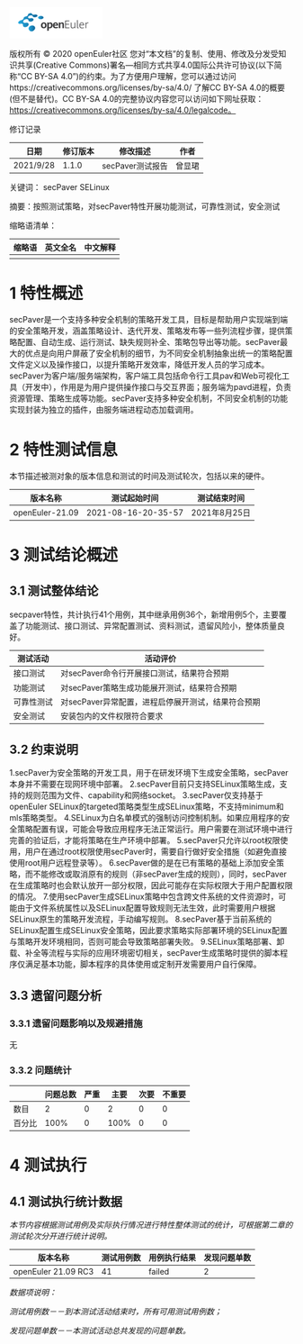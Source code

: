 ![openEuler ico](../../images/openEuler.png)

版权所有 © 2020  openEuler社区
 您对“本文档”的复制、使用、修改及分发受知识共享(Creative Commons)署名—相同方式共享4.0国际公共许可协议(以下简称“CC BY-SA 4.0”)的约束。为了方便用户理解，您可以通过访问https://creativecommons.org/licenses/by-sa/4.0/ 了解CC BY-SA 4.0的概要 (但不是替代)。CC BY-SA 4.0的完整协议内容您可以访问如下网址获取：https://creativecommons.org/licenses/by-sa/4.0/legalcode。

修订记录

| 日期          | 修订版本 | 修改描述         | 作者     |
| ------------- | -------- | ---------------- | -------- |
| 2021/9/28     | 1.1.0    | secPaver测试报告 | 曾显珺   |

 关键词： secPaver  SELinux


摘要：按照测试策略，对secPaver特性开展功能测试，可靠性测试，安全测试

缩略语清单：

| 缩略语 | 英文全名 | 中文解释 |
| ------ | -------- | -------- |
|        |          |          |

# 1     特性概述

secPaver是一个支持多种安全机制的策略开发工具，目标是帮助用户实现端到端的安全策略开发，涵盖策略设计、迭代开发、策略发布等一些列流程步骤，提供策略配置、自动生成、运行测试、缺失规则补全、策略包导出等功能。secPaver最大的优点是向用户屏蔽了安全机制的细节，为不同安全机制抽象出统一的策略配置文件定义以及操作接口，以提升策略开发效率，降低开发人员的学习成本。
secPaver为客户端/服务端架构，客户端工具包括命令行工具pav和Web可视化工具（开发中），作用是为用户提供操作接口与交互界面；服务端为pavd进程，负责资源管理、策略生成等功能。secPaver支持多种安全机制，不同安全机制的功能实现封装为独立的插件，由服务端进程动态加载调用。


# 2     特性测试信息

本节描述被测对象的版本信息和测试的时间及测试轮次，包括以来的硬件。

| 版本名称 | 测试起始时间 | 测试结束时间 |
| -------- | ------------ | ------------ |
|openEuler-21.09|2021-08-16-20-35-57|2021年8月25日|2021年8月27日|


# 3     测试结论概述

## 3.1   测试整体结论

secpaver特性，共计执行41个用例，其中继承用例36个，新增用例5个，主要覆盖了功能测试、接口测试、异常配置测试、资料测试，遗留风险小，整体质量良好。

| 测试活动 | 活动评价 |
| -------- | -------- |
| 接口测试 | 对secPaver命令行开展接口测试，结果符合预期   |
| 功能测试 | 对secPaver策略生成功能展开测试，结果符合预期    |
| 可靠性测试 | 对secPaver异常配置，进程启停展开测试，结果符合预期    |
| 安全测试 | 安装包内的文件权限符合要求   |

## 3.2   约束说明

1.secPaver为安全策略的开发工具，用于在研发环境下生成安全策略，secPaver本身并不需要在现网环境中部署。
2.secPaver目前只支持SELinux策略生成，支持的规则范围为文件、capability和网络socket。
3.secPaver仅支持基于openEuler SELinux的targeted策略类型生成SELinux策略，不支持minimum和mls策略类型。
4.SELinux为白名单模式的强制访问控制机制。如果应用程序的安全策略配置有误，可能会导致应用程序无法正常运行。用户需要在测试环境中进行完善的验证后，才能将策略在生产环境中部署。
5.secPaver只允许以root权限使用，用户在通过root权限使用secPaver时，需要自行做好安全措施（如避免直接使用root用户远程登录等）。
6.secPaver做的是在已有策略的基础上添加安全策略，而不能修改或取消原有的规则（非secPaver生成的规则），同时，secPaver在生成策略时也会默认放开一部分权限，因此可能存在实际权限大于用户配置权限的情况。
7.使用secPaver生成SELinux策略中包含跨文件系统的文件资源时，可能由于文件系统属性以及SELinux配置导致规则无法生效，此时需要用户根据SELinux原生的策略开发流程，手动编写规则。
8.secPaver基于当前系统的SELinux配置生成SELinux安全策略，因此要求策略实际部署环境的SELinux配置与策略开发环境相同，否则可能会导致策略部署失败。
9.SELinux策略部署、卸载、补全等流程与实际的应用环境密切相关，secPaver生成策略时提供的脚本程序仅满足基本功能，脚本程序的具体使用或定制开发需要用户自行保障。


## 3.3   遗留问题分析

### 3.3.1 遗留问题影响以及规避措施

无

### 3.3.2 问题统计

|        | 问题总数 | 严重 | 主要 | 次要 | 不重要 |
| ------ | -------- | ---- | ---- | ---- | ------ |
| 数目   | 2        | 0    | 2    | 0    | 0      |
| 百分比 | 100%     | 0    | 100% | 0    | 0      |

# 4     测试执行

## 4.1   测试执行统计数据

*本节内容根据测试用例及实际执行情况进行特性整体测试的统计，可根据第二章的测试轮次分开进行统计说明。*

| 版本名称            | 测试用例数 | 用例执行结果 | 发现问题单数 |
| ------------------- | ---------- | ------------ | ------------ |
| openEuler 21.09 RC3 | 41         | failed       | 2            |


*数据项说明：*

*测试用例数－－到本测试活动结束时，所有可用测试用例数；*

*发现问题单数－－本测试活动总共发现的问题单数。*

 



 

 
